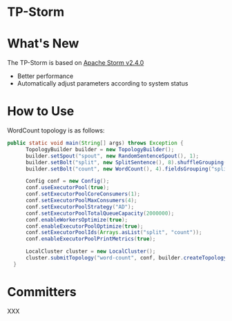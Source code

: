 # TP-Storm

# What's New
The TP-Storm is based on [Apache Storm v2.4.0](https://storm.apache.org/)
- Better performance
- Automatically adjust parameters according to system status
# How to Use
WordCount topology is as follows:
```java
public static void main(String[] args) throws Exception {
      TopologyBuilder builder = new TopologyBuilder();
      builder.setSpout("spout", new RandomSentenceSpout(), 1);
      builder.setBolt("split", new SplitSentence(), 8).shuffleGrouping("spout");
      builder.setBolt("count", new WordCount(), 4).fieldsGrouping("split", new Fields("word"));

      Config conf = new Config();
      conf.useExecutorPool(true);
      conf.setExecutorPoolCoreConsumers(1);
      conf.setExecutorPoolMaxConsumers(4);
      conf.setExecutorPoolStrategy("AD");
      conf.setExecutorPoolTotalQueueCapacity(2000000);
      conf.enableWorkersOptimize(true);
      conf.enableExecutorPoolOptimize(true);
      conf.setExecutorPoolIds(Arrays.asList("split", "count"));
      conf.enableExecutorPoolPrintMetrics(true);

      LocalCluster cluster = new LocalCluster();
      cluster.submitTopology("word-count", conf, builder.createTopology());
  }
```
# Committers
XXX
